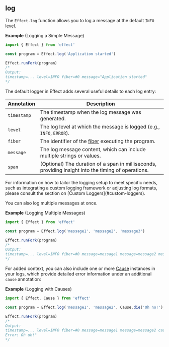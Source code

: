 ## log

The `Effect.log` function allows you to log a message at the default `INFO` level.

**Example** (Logging a Simple Message)

```ts twoslash
import { Effect } from 'effect'

const program = Effect.log('Application started')

Effect.runFork(program)
/*
Output:
timestamp=... level=INFO fiber=#0 message="Application started"
*/
```

The default logger in Effect adds several useful details to each log entry:

| Annotation  | Description                                                                                         |
| ----------- | --------------------------------------------------------------------------------------------------- |
| `timestamp` | The timestamp when the log message was generated.                                                   |
| `level`     | The log level at which the message is logged (e.g., `INFO`, `ERROR`).                               |
| `fiber`     | The identifier of the [fiber](/docs/concurrency/fibers/) executing the program.                     |
| `message`   | The log message content, which can include multiple strings or values.                              |
| `span`      | (Optional) The duration of a span in milliseconds, providing insight into the timing of operations. |

<Aside type="tip" title="Customizing Loggers">
  For information on how to tailor the logging setup to meet specific
  needs, such as integrating a custom logging framework or adjusting log
  formats, please consult the section on [Custom
  Loggers](#custom-loggers).
</Aside>

You can also log multiple messages at once.

**Example** (Logging Multiple Messages)

```ts twoslash
import { Effect } from 'effect'

const program = Effect.log('message1', 'message2', 'message3')

Effect.runFork(program)
/*
Output:
timestamp=... level=INFO fiber=#0 message=message1 message=message2 message=message3
*/
```

For added context, you can also include one or more [Cause](/docs/data-types/cause/) instances in your logs,
which provide detailed error information under an additional `cause` annotation:

**Example** (Logging with Causes)

```ts twoslash "cause"
import { Effect, Cause } from 'effect'

const program = Effect.log('message1', 'message2', Cause.die('Oh no!'), Cause.die('Oh uh!'))

Effect.runFork(program)
/*
Output:
timestamp=... level=INFO fiber=#0 message=message1 message=message2 cause="Error: Oh no!
Error: Oh uh!"
*/
```
